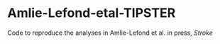 # Amlie-Lefond-etal-TIPSTER

Code to reproduce the analyses in Amlie-Lefond et al. in press, *Stroke*
